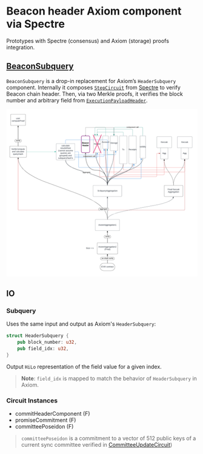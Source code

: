 # Beacon header Axiom component via Spectre

Prototypes with Spectre (consensus) and Axiom (storage) proofs integration.

## [BeaconSubquery](/src/beacon_header)

`BeaconSubquery` is a drop-in replacement for Axiom’s `HeaderSubquery` component. Internally it composes [`StepCircuit`](https://github.com/ChainSafe/Spectre/blob/83b0bc1b4102657f9b295e2816d494d541cbd004/lightclient-circuits/src/sync_step_circuit.rs#L28) from [Spectre](https://github.com/ChainSafe/Spectre) to verify Beacon chain header. Then, via two Merkle proofs, it verifies the block number and arbitrary field from [`ExecutionPayloadHeader`](https://eth2book.info/capella/annotated-spec/#executionpayloadheader).

![](./diagram.png)

## IO 

### Subquery

Uses the same input and output as Axiom's `HeaderSubquery`:

```rust
struct HeaderSubquery {
    pub block_number: u32,
    pub field_idx: u32,
}
```

Output `HiLo` representation of the field value for a given index.

> **Note**: `field_idx`  is mapped to match the behavior of `HeaderSubquery` in Axiom.

### Circuit Instances
- commitHeaderComponent (F)
- promiseCommitment (F)
- committeePoseidon (F)

> `committeePoseidon` is a commitment to a vector of 512 public keys of a current sync committee verified in [CommitteeUpdateCircuit](https://github.com/ChainSafe/Spectre/blob/4f52085bb55a2b67554a2861cc7d59e8c7163dea/lightclient-circuits/src/committee_update_circuit.rs#L41)) 
